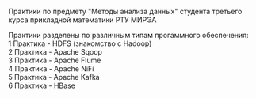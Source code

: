 Практики по предмету "Методы анализа данных" студента третьего курса прикладной математики РТУ МИРЭА  

Практики разделены по различным типам прогаммного обеспечения:  
1 Практика - HDFS (знакомство с Hadoop)  
2 Практика - Apache Sqoop  
3 Практика - Apache Flume  
4 Практика - Apache NiFi  
5 Практика - Apache Kafka  
6 Практика - HBase

